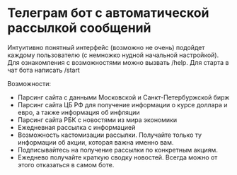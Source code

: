 # Телеграм бот с автоматической рассылкой сообщений
Интуитивно понятный интерфейс (возможно не очень) подойдет каждому пользователю (с немножко нудной начальной настройкой). Для ознакомления с возможностями можно вызвать /help. Для старта в чат бота написать /start

Возможности:

* Парсинг сайта с данными Московской и Санкт-Петербуржской бирж
* Парсинг сайта ЦБ РФ для получение информации о курсе доллара и евро, а также информация об инфляции
* Парсинг сайта РБК с новостями из мира экономики
* Ежедневная рассылка с информацией
* Возможность кастомизации рассылки. Получайте только ту информации об акции, которая важна именно вам.
* Подписывайтесь на получение рассылки по конкретным акциям.
* Ежеднево получайте краткую сводку новостей. Всегда можно от этого отказаться в самом боте.
